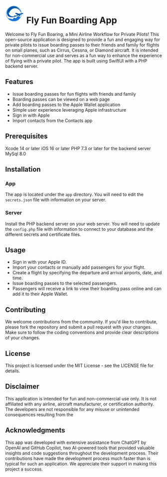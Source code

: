 # ![icon](https://github.com/roznet/flyfunboarding/blob/ecda36f975109a8708dd4ea8d943c5064dde16d1/images/icon.png) Fly Fun Boarding App

Welcome to Fly Fun Boaring, a Mini Airline Workflow for Private Pilots! This open-source application is designed to provide a fun and engaging way for private pilots to issue boarding passes to their friends and family for flights on small planes, such as Cirrus, Cessna, or Diamond aircraft. It is intended for non-commercial use and serves as a fun way to enhance the experience of flying with a private pilot. The app is built using SwiftUI with a PHP backend server.

## Features

- Issue boarding passes for fun flights with friends and family
- Boarding passes can be viewed on a web page
- Add boarding passes to the Apple Wallet application
- Simple user experience leveraging Apple infrastructure
- Sign in with Apple
- Import contacts from the Contacts app

## Prerequisites

Xcode 14 or later
iOS 16 or later
PHP 7.3 or later for the backend server
MySql 8.0

## Installation

### App
The app is located under the `app` directory. You will need to edit the `secrets.json` file with information on your server.

### Server
Install the PHP backend server on your web server.
You will need to update the `config.php` file with information to connect to your database and the different secrets and certificate files.

## Usage

- Sign in with your Apple ID.
- Import your contacts or manually add passengers for your flight.
- Create a flight by specifying the departure and arrival airports, date, and time.
- Issue boarding passes to the selected passengers.
- Passengers will receive a link to view their boarding pass online and can add it to their Apple Wallet.


## Contributing

We welcome contributions from the community. If you'd like to contribute, please fork the repository and submit a pull request with your changes. Make sure to follow the coding conventions and provide clear descriptions of your changes.

## License

This project is licensed under the MIT License - see the LICENSE file for details.

## Disclaimer

This application is intended for fun and non-commercial use only. It is not affiliated with any airline, aircraft manufacturer, or certification authority. The developers are not responsible for any misuse or unintended consequences resulting from the

## Acknowledgments

This app was developed with extensive assistance from ChatGPT by OpenAI and GitHub Copilot, two AI-powered tools that provided valuable insights and code suggestions throughout the development process. Their contributions have made the development process much faster than is typical for such an application. We appreciate their support in making this project a success.

